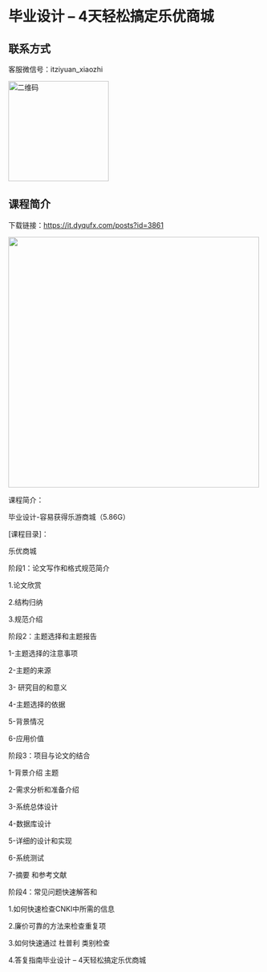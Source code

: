 # 毕业设计 &#8211; 4天轻松搞定乐优商城

## 联系方式

客服微信号：itziyuan_xiaozhi

<img src="https://ziyuanyun.oss-cn-guangzhou.aliyuncs.com/common/20240614073449/666b82192834a.jpg" width="200" height="200" alt="二维码">

## 课程简介

下载链接：https://it.dyqufx.com/posts?id=3861

<img src="https://ziyuanyun.oss-cn-guangzhou.aliyuncs.com/yun/20240515185359/6644944761814.jpg" width="500" alt="">

  课程简介：

 毕业设计-容易获得乐游商城（5.86G）

 [课程目录]：

 乐优商城



 阶段1：论文写作和格式规范简介

 1.论文欣赏

 2.结构归纳

 3.规范介绍

 阶段2：主题选择和主题报告

 1-主题选择的注意事项

 2-主题的来源

 3- 研究目的和意义

 4-主题选择的依据

 5-背景情况

 6-应用价值

 阶段3：项目与论文的结合

 1-背景介绍 主题

 2-需求分析和准备介绍

 3-系统总体设计

 4-数据库设计

 5-详细的设计和实现

 6-系统测试

 7-摘要 和参考文献

 阶段4：常见问题快速解答和

 1.如何快速检查CNKI中所需的信息

 2.廉价可靠的方法来检查重复项

 3.如何快速通过 杜普利 类别检查

 4.答复指南毕业设计 &#8211; 4天轻松搞定乐优商城

  